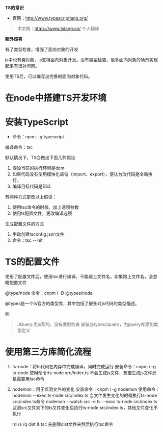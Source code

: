 **TS的常识**

- 官网：http://www.typescriptlang.org/

> 中文网：https://www.tslang.cn/ 个人翻译

**额外惊喜**

有了类型检查，增强了面向对象的开发

js中也有类对象，js支持面向对象开发。没有类型检查，很多面向对象的场景实现起来有很对问题。

使用TS后，可以编写出完善的面向对象代码。


# 在node中搭建TS开发环境

# 安装TypeScript

- 命令：npm i -g typescript

编译命令：tsc

默认情况下，TS会做出下面几种假设

1. 假设当前的执行环境是dom
2. 如果代码没有使用模块化语句（import、export），便认为改代码是全局执行。
3. 编译目标代码是ES3

有两种方式更改以上假设：

 1. 使用tsc命令的时候，加上选项参数
 2. 使用ts配置文件，更改编译选项

 生成配置文件的方式

 1. 手动创建tsconfig.json文件
 2. 命令：tsc --init

 # TS的配置文件

 使用了配置文件后，使用tsc进行编译，不能跟上文件名，如果跟上文件名，会忽略配置文件

 @type/node
 命令：cnpm i -D @types/node


 @types是一个ts官方的类型库，其中包括了很多对js代码的类型描述。

 例:
 > JQuery:用js写的，没有类型检查
 > 安装@types/jquery，为jquery库添加类型定义

 # 使用第三方库简化流程

 1. ts-node：将ts代码在内存中完成编译，同时完成运行
    安装命令：cnpm i -g ts-node
    使用命令:ts-node src/index.ts   不会生成js文件，想要生成js文件还是需要用tsc命令

 2. nodemon：用于监测文件的变化
    安装命令：cnpm i -g nodemon
    使用命令：nodemon --exec ts-node src/index.ts   当文件发生变化的时候执行ts-node src/index.ts命令
    nodemon --watch src -e ts --exec ts-node src/index.ts   监测src文件夹下的ts文件变化后执行ts-node src/index.ts，其他文件变化不执行

    rd /s /q dist & tsc  先删除dist文件夹然后执行tsc命令

